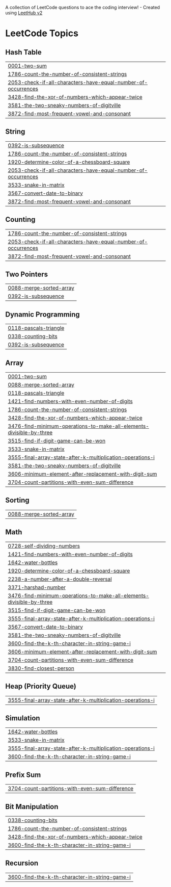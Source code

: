 A collection of LeetCode questions to ace the coding interview! - Created using [LeetHub v2](https://github.com/arunbhardwaj/LeetHub-2.0)
<!---LeetCode Topics Start-->
# LeetCode Topics
## Hash Table
|  |
| ------- |
| [0001-two-sum](https://github.com/kafri8889/my-leetcode/tree/master/0001-two-sum) |
| [1786-count-the-number-of-consistent-strings](https://github.com/kafri8889/my-leetcode/tree/master/1786-count-the-number-of-consistent-strings) |
| [2053-check-if-all-characters-have-equal-number-of-occurrences](https://github.com/kafri8889/my-leetcode/tree/master/2053-check-if-all-characters-have-equal-number-of-occurrences) |
| [3428-find-the-xor-of-numbers-which-appear-twice](https://github.com/kafri8889/my-leetcode/tree/master/3428-find-the-xor-of-numbers-which-appear-twice) |
| [3581-the-two-sneaky-numbers-of-digitville](https://github.com/kafri8889/my-leetcode/tree/master/3581-the-two-sneaky-numbers-of-digitville) |
| [3872-find-most-frequent-vowel-and-consonant](https://github.com/kafri8889/my-leetcode/tree/master/3872-find-most-frequent-vowel-and-consonant) |
## String
|  |
| ------- |
| [0392-is-subsequence](https://github.com/kafri8889/my-leetcode/tree/master/0392-is-subsequence) |
| [1786-count-the-number-of-consistent-strings](https://github.com/kafri8889/my-leetcode/tree/master/1786-count-the-number-of-consistent-strings) |
| [1920-determine-color-of-a-chessboard-square](https://github.com/kafri8889/my-leetcode/tree/master/1920-determine-color-of-a-chessboard-square) |
| [2053-check-if-all-characters-have-equal-number-of-occurrences](https://github.com/kafri8889/my-leetcode/tree/master/2053-check-if-all-characters-have-equal-number-of-occurrences) |
| [3533-snake-in-matrix](https://github.com/kafri8889/my-leetcode/tree/master/3533-snake-in-matrix) |
| [3567-convert-date-to-binary](https://github.com/kafri8889/my-leetcode/tree/master/3567-convert-date-to-binary) |
| [3872-find-most-frequent-vowel-and-consonant](https://github.com/kafri8889/my-leetcode/tree/master/3872-find-most-frequent-vowel-and-consonant) |
## Counting
|  |
| ------- |
| [1786-count-the-number-of-consistent-strings](https://github.com/kafri8889/my-leetcode/tree/master/1786-count-the-number-of-consistent-strings) |
| [2053-check-if-all-characters-have-equal-number-of-occurrences](https://github.com/kafri8889/my-leetcode/tree/master/2053-check-if-all-characters-have-equal-number-of-occurrences) |
| [3872-find-most-frequent-vowel-and-consonant](https://github.com/kafri8889/my-leetcode/tree/master/3872-find-most-frequent-vowel-and-consonant) |
## Two Pointers
|  |
| ------- |
| [0088-merge-sorted-array](https://github.com/kafri8889/my-leetcode/tree/master/0088-merge-sorted-array) |
| [0392-is-subsequence](https://github.com/kafri8889/my-leetcode/tree/master/0392-is-subsequence) |
## Dynamic Programming
|  |
| ------- |
| [0118-pascals-triangle](https://github.com/kafri8889/my-leetcode/tree/master/0118-pascals-triangle) |
| [0338-counting-bits](https://github.com/kafri8889/my-leetcode/tree/master/0338-counting-bits) |
| [0392-is-subsequence](https://github.com/kafri8889/my-leetcode/tree/master/0392-is-subsequence) |
## Array
|  |
| ------- |
| [0001-two-sum](https://github.com/kafri8889/my-leetcode/tree/master/0001-two-sum) |
| [0088-merge-sorted-array](https://github.com/kafri8889/my-leetcode/tree/master/0088-merge-sorted-array) |
| [0118-pascals-triangle](https://github.com/kafri8889/my-leetcode/tree/master/0118-pascals-triangle) |
| [1421-find-numbers-with-even-number-of-digits](https://github.com/kafri8889/my-leetcode/tree/master/1421-find-numbers-with-even-number-of-digits) |
| [1786-count-the-number-of-consistent-strings](https://github.com/kafri8889/my-leetcode/tree/master/1786-count-the-number-of-consistent-strings) |
| [3428-find-the-xor-of-numbers-which-appear-twice](https://github.com/kafri8889/my-leetcode/tree/master/3428-find-the-xor-of-numbers-which-appear-twice) |
| [3476-find-minimum-operations-to-make-all-elements-divisible-by-three](https://github.com/kafri8889/my-leetcode/tree/master/3476-find-minimum-operations-to-make-all-elements-divisible-by-three) |
| [3515-find-if-digit-game-can-be-won](https://github.com/kafri8889/my-leetcode/tree/master/3515-find-if-digit-game-can-be-won) |
| [3533-snake-in-matrix](https://github.com/kafri8889/my-leetcode/tree/master/3533-snake-in-matrix) |
| [3555-final-array-state-after-k-multiplication-operations-i](https://github.com/kafri8889/my-leetcode/tree/master/3555-final-array-state-after-k-multiplication-operations-i) |
| [3581-the-two-sneaky-numbers-of-digitville](https://github.com/kafri8889/my-leetcode/tree/master/3581-the-two-sneaky-numbers-of-digitville) |
| [3606-minimum-element-after-replacement-with-digit-sum](https://github.com/kafri8889/my-leetcode/tree/master/3606-minimum-element-after-replacement-with-digit-sum) |
| [3704-count-partitions-with-even-sum-difference](https://github.com/kafri8889/my-leetcode/tree/master/3704-count-partitions-with-even-sum-difference) |
## Sorting
|  |
| ------- |
| [0088-merge-sorted-array](https://github.com/kafri8889/my-leetcode/tree/master/0088-merge-sorted-array) |
## Math
|  |
| ------- |
| [0728-self-dividing-numbers](https://github.com/kafri8889/my-leetcode/tree/master/0728-self-dividing-numbers) |
| [1421-find-numbers-with-even-number-of-digits](https://github.com/kafri8889/my-leetcode/tree/master/1421-find-numbers-with-even-number-of-digits) |
| [1642-water-bottles](https://github.com/kafri8889/my-leetcode/tree/master/1642-water-bottles) |
| [1920-determine-color-of-a-chessboard-square](https://github.com/kafri8889/my-leetcode/tree/master/1920-determine-color-of-a-chessboard-square) |
| [2238-a-number-after-a-double-reversal](https://github.com/kafri8889/my-leetcode/tree/master/2238-a-number-after-a-double-reversal) |
| [3371-harshad-number](https://github.com/kafri8889/my-leetcode/tree/master/3371-harshad-number) |
| [3476-find-minimum-operations-to-make-all-elements-divisible-by-three](https://github.com/kafri8889/my-leetcode/tree/master/3476-find-minimum-operations-to-make-all-elements-divisible-by-three) |
| [3515-find-if-digit-game-can-be-won](https://github.com/kafri8889/my-leetcode/tree/master/3515-find-if-digit-game-can-be-won) |
| [3555-final-array-state-after-k-multiplication-operations-i](https://github.com/kafri8889/my-leetcode/tree/master/3555-final-array-state-after-k-multiplication-operations-i) |
| [3567-convert-date-to-binary](https://github.com/kafri8889/my-leetcode/tree/master/3567-convert-date-to-binary) |
| [3581-the-two-sneaky-numbers-of-digitville](https://github.com/kafri8889/my-leetcode/tree/master/3581-the-two-sneaky-numbers-of-digitville) |
| [3600-find-the-k-th-character-in-string-game-i](https://github.com/kafri8889/my-leetcode/tree/master/3600-find-the-k-th-character-in-string-game-i) |
| [3606-minimum-element-after-replacement-with-digit-sum](https://github.com/kafri8889/my-leetcode/tree/master/3606-minimum-element-after-replacement-with-digit-sum) |
| [3704-count-partitions-with-even-sum-difference](https://github.com/kafri8889/my-leetcode/tree/master/3704-count-partitions-with-even-sum-difference) |
| [3830-find-closest-person](https://github.com/kafri8889/my-leetcode/tree/master/3830-find-closest-person) |
## Heap (Priority Queue)
|  |
| ------- |
| [3555-final-array-state-after-k-multiplication-operations-i](https://github.com/kafri8889/my-leetcode/tree/master/3555-final-array-state-after-k-multiplication-operations-i) |
## Simulation
|  |
| ------- |
| [1642-water-bottles](https://github.com/kafri8889/my-leetcode/tree/master/1642-water-bottles) |
| [3533-snake-in-matrix](https://github.com/kafri8889/my-leetcode/tree/master/3533-snake-in-matrix) |
| [3555-final-array-state-after-k-multiplication-operations-i](https://github.com/kafri8889/my-leetcode/tree/master/3555-final-array-state-after-k-multiplication-operations-i) |
| [3600-find-the-k-th-character-in-string-game-i](https://github.com/kafri8889/my-leetcode/tree/master/3600-find-the-k-th-character-in-string-game-i) |
## Prefix Sum
|  |
| ------- |
| [3704-count-partitions-with-even-sum-difference](https://github.com/kafri8889/my-leetcode/tree/master/3704-count-partitions-with-even-sum-difference) |
## Bit Manipulation
|  |
| ------- |
| [0338-counting-bits](https://github.com/kafri8889/my-leetcode/tree/master/0338-counting-bits) |
| [1786-count-the-number-of-consistent-strings](https://github.com/kafri8889/my-leetcode/tree/master/1786-count-the-number-of-consistent-strings) |
| [3428-find-the-xor-of-numbers-which-appear-twice](https://github.com/kafri8889/my-leetcode/tree/master/3428-find-the-xor-of-numbers-which-appear-twice) |
| [3600-find-the-k-th-character-in-string-game-i](https://github.com/kafri8889/my-leetcode/tree/master/3600-find-the-k-th-character-in-string-game-i) |
## Recursion
|  |
| ------- |
| [3600-find-the-k-th-character-in-string-game-i](https://github.com/kafri8889/my-leetcode/tree/master/3600-find-the-k-th-character-in-string-game-i) |
<!---LeetCode Topics End-->